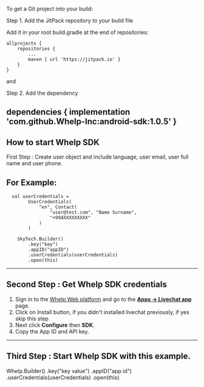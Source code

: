 To get a Git project into your build:

Step 1. Add the JitPack repository to your build file

Add it in your root build.gradle at the end of repositories:

	allprojects {
		repositories {
			...
			maven { url 'https://jitpack.io' }
		}
	}
  
  and
  
  Step 2. Add the dependency

  dependencies {
		implementation 'com.github.Whelp-Inc:android-sdk:1.0.5'
	}
-----------------------------------------------------------

How to start Whelp SDK
----------------------

First Step : Create user object and include  language, user email, user full name and user phone.

For Example:
----------------------------
      val userCredentials =
            UserCredentials(
                "en", Contact(
                    "user@test.com", "Name Surname",
                    "+994XXXXXXXXX"
                )
            )
	    
	    SkyTech.Builder()
            .key("key")
            .appID("appID")
            .userCredentials(userCredentials)
            .open(this)
	    
 -----------------------------------
  
   

Second Step : Get Whelp SDK credentials 
----------------------------------------

1.  Sign in to the  [Whelp Web platform](https://web.getwhelp.com)  and go to the  [**Apps -> Livechat app**](https://web.getwhelp.com/apps/webchat)  page.
2.  Click on Install button, if you didn't installed livechat previously, if yes skip this step
3.  Next click  **Configure**  then  **SDK**.
4.  Copy the App ID and API key.

----------------------------------------

Third Step : Start Whelp SDK with this example.
-----------------------------------------------

 Whelp.Builder()
                .key("key value")
                .appID("app id")
                .userCredentials(userCredentials)
                .open(this)

